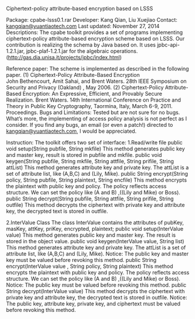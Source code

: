 Ciphertext-policy attribute-based encryption based on LSSS

Package: cpabe-lsss0.1.rar
Developer: Kang Qian, Liu Xuejiao
Contact: kangqian@yuantiaotech.com 
Last updated: November 27, 2014
Descriptions: 
The cpabe toolkit provides a set of programs implementing ciphertext-policy attribute-based encryption scheme based on LSSS. Our contribution is realizing the schema by Java based on. It uses jpbc-api-1.2.1.jar, jpbc-plaf-1.2.1.jar for the algebraic operations. (http://gas.dia.unisa.it/projects/jpbc/index.html)

Reference paper:
The scheme is implemented as described in the following paper. 
(1) Ciphertext-Policy Attribute-Based Encryption<br/> 
John Bethencourt, Amit Sahai, and Brent Waters. 28th IEEE Symposium on Security and Privacy (Oakland) , May 2006. 
(2) Ciphertext-Policy Attribute-Based Encryption: An Expressive, Efficient, and Provably 	Secure Realization. Brent Waters. 14th International Conference on Practice and Theory in Public Key Cryptography, Taormina, Italy, March 6-9, 2011. Proceedings.
Bugs and Limitations:
Tested but are not sure for no bugs. What’s more, the implementing of access policy analysis is not perfect as I consider. If you find any bugs, an email (or even a patch!) directed to kangqian@yuantiaotech.com, I would be appreciated.

Instruction:
The toolkit offers two set of interface:
1.Read/write file
   public void setup(String pubfile, String mkfile)
This method generates public key and master key, result is stored in pubfile and mkfile.
   public void keygen(String pubfile, String mkfile, String attfile, String prifile, String attList)
This method generates attribute key and private key. The attList is a set of attribute list, like (A,B,C) and (Lily, Mike).
   public String encrypt(String policy, String pubfile, String plaintext, String encfile)
This method encrypts the plaintext with public key and policy. The policy reflects access structure. We can set the policy like (A and B) ,((Lily and Mike) or Boss).
   public String decrypt(String pubfile, String attfile, String prifile, String outfile)
	This method decrypts the ciphertext with private key and attribute key, the decrypted text is stored in outfile.

2.InterValue Class
The class InterValue contains the attributes of pubKey, masKey, attKey, priKey, encrypted, plaintext;
   public void setup(InterValue value)
This method generates public key and master key. The result is stored in the object value.
   public void keygen(InterValue value, String list)
	This method generates attribute key and private key. The attList is a set of attribute list, like (A,B,C) and (Lily, Mike).
Notice: The public key and master key must be valued before revoking this method.
   public String encrypt(InterValue value , String policy, String plaintext)
This method encrypts the plaintext with public key and policy. The policy reflects access structure. We can set the policy like (A and B) ,((Lily and Mike) or Boss). 
Notice: The public key must be valued before revoking this method.
   public String decrypt(InterValue value)
	This method decrypts the ciphertext with private key and attribute key, the decrypted text is stored in outfile.
Notice: The public key, attribute key, private key, and ciphertext must be valued before revoking this method.
